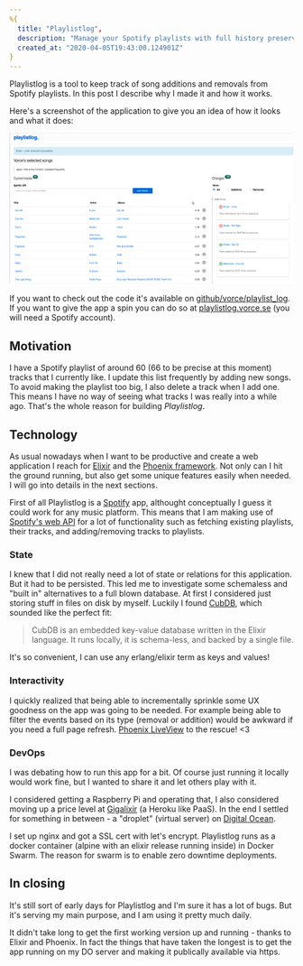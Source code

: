 ```yaml
---
%{
  title: "Playlistlog",
  description: "Manage your Spotify playlists with full history preserved. The technical what and how of Playlistlog",
  created_at: "2020-04-05T19:43:00.124901Z"
}
---
```


Playlistlog is a tool to keep track of song additions and removals from Spotify playlists. In this post I describe why I made it and how it works.

Here's a screenshot of the application to give you an idea of how it looks and what it does:

![Playlistlog screenshot](assets/images/playlistlog/playlistlog_screenshot.png "Playlistlog screenshot")

If you want to check out the code it's available on [github/vorce/playlist_log](https://github.com/vorce/playlist_log). If you want to give the app a spin you can do so at [playlistlog.vorce.se](https://playlistlog.vorce.se) (you will need a Spotify account).

## Motivation

I have a Spotify playlist of around 60 (66 to be precise at this moment) tracks that I currently like. I update this list frequently by adding new songs. To avoid making the playlist too big, I also delete a track when I add one. This means I have no way of seeing what tracks I was really into a while ago. That's the whole reason for building *Playlistlog*.

## Technology

As usual nowadays when I want to be productive and create a web application I reach for [Elixir](https://elixir-lang.org/) and the [Phoenix framework](https://www.phoenixframework.org/). Not only can I hit the ground running, but also get some unique features easily when needed. I will go into details in the next sections.

First of all Playlistlog is a [Spotify](https://www.spotify.com/) app, althought conceptually I guess it could work for any music platform. This means that I am making use of [Spotify's web API](https://developer.spotify.com/documentation/web-api/reference/) for a lot of functionality such
as fetching existing playlists, their tracks, and adding/removing tracks to playlists.

### State

I knew that I did not really need a lot of state or relations for this application. But it had to be persisted. This led me to investigate some schemaless and "built in" alternatives to a full blown database. At first I considered just storing stuff in files on disk by myself. Luckily I found [CubDB](https://github.com/lucaong/cubdb), which sounded like the perfect fit:

> CubDB is an embedded key-value database written in the Elixir language. It runs locally, it is schema-less, and backed by a single file.

It's so convenient, I can use any erlang/elixir term as keys and values!

### Interactivity

I quickly realized that being able to incrementally sprinkle some UX goodness on the app was going to be needed. For example being able to filter the events based on its type (removal or addition) would be awkward if you need a full page refresh. [Phoenix LiveView](https://github.com/phoenixframework/phoenix_live_view) to the rescue! <3

### DevOps

I was debating how to run this app for a bit. Of course just running it locally would work fine, but I wanted to share it and let others play with it.

I considered getting a Raspberry Pi and operating that, I also considered moving up a price level at [Gigalixir](https://gigalixir.com/) (a Heroku like PaaS). In the end I settled for something in between - a "droplet" (virtual server) on [Digital Ocean](https://www.digitalocean.com/).

I set up nginx and got a SSL cert with let's encrypt. Playlistlog runs as a docker container (alpine with an elixir release running inside) in Docker Swarm. The reason for swarm is to enable zero downtime deployments.

## In closing

It's still sort of early days for Playlistlog and I'm sure it has a lot of bugs. But it's serving my main purpose, and I am using it pretty much daily.

It didn't take long to get the first working version up and running - thanks to Elixir and Phoenix. In fact the things that have taken the longest is to get the app running on my DO server and making it publically available via https.
